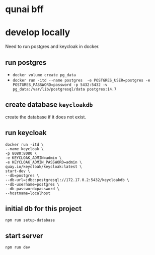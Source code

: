 # qunai bff


# develop locally
Need to run postgres and keycloak in docker.
## run postgres
- `docker volume create pg_data`
- `docker run -itd --name postgres  -e POSTGRES_USER=postgres -e POSTGRES_PASSWORD=password -p 5432:5432 -v pg_data:/var/lib/postgresql/data postgres:14.7`
## create database `keycloakdb`
create the database if it does not exist.
## run keycloak
```
docker run -itd \
--name keycloak \
-p 8080:8080 \
-e KEYCLOAK_ADMIN=admin \
-e KEYCLOAK_ADMIN_PASSWORD=admin \
quay.io/keycloak/keycloak:latest \
start-dev \
--db=postgres \
--db-url=jdbc:postgresql://172.17.0.2:5432/keycloakdb \
--db-username=postgres \
--db-password=password \
--hostname=localhost
```
## initial db for this project
`npm run setup-database`
## start server
`npm run dev`
